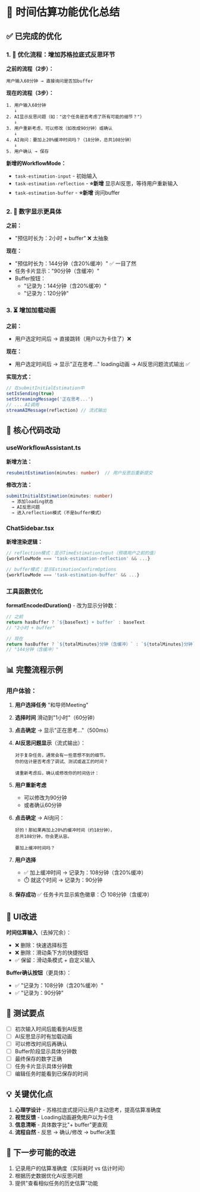 # 🎯 时间估算功能优化总结

## ✅ 已完成的优化

### 1. 📝 优化流程：增加苏格拉底式反思环节

**之前的流程（2步）：**
```
用户输入60分钟 → 直接询问是否加buffer
```

**现在的流程（3步）：**
```
1. 用户输入60分钟
   ↓
2. AI显示反思问题（如："这个任务是否考虑了所有可能的细节？"）
   ↓ 
3. 用户重新考虑，可以修改（如改成90分钟）或确认
   ↓
4. AI询问：要加上20%缓冲时间吗？（18分钟，总共108分钟）
   ↓
5. 用户确认 → 保存
```

**新增的WorkflowMode：**
- `task-estimation-input` - 初始输入
- `task-estimation-reflection` - **⭐新增** 显示AI反思，等待用户重新输入
- `task-estimation-buffer` - **⭐新增** 询问buffer

### 2. 🔢 数字显示更具体

**之前：**
- "预估时长为：2小时 + buffer" ❌ 太抽象

**现在：**
- "预估时长为：144分钟（含20%缓冲）" ✅ 一目了然
- 任务卡片显示："90分钟（含缓冲）"
- Buffer按钮：
  - "记录为：144分钟（含20%缓冲）"
  - "记录为：120分钟"

### 3. ⏳ 增加加载动画

**之前：**
- 用户选定时间后 → 直接跳转（用户以为卡住了）❌

**现在：**
- 用户选定时间后 → 显示"正在思考..." loading动画 → AI反思问题流式输出 ✅

**实现方式：**
```typescript
// 在submitInitialEstimation中
setIsSending(true)
setStreamingMessage('正在思考...')
// ... AI调用
streamAIMessage(reflection) // 流式输出
```

## 🔧 核心代码改动

### useWorkflowAssistant.ts

**新增方法：**
```typescript
resubmitEstimation(minutes: number)  // 用户反思后重新提交
```

**修改方法：**
```typescript
submitInitialEstimation(minutes: number)
  → 添加loading状态
  → AI反思问题
  → 进入reflection模式（不是buffer模式）
```

### ChatSidebar.tsx

**新增渲染逻辑：**
```typescript
// reflection模式：显示TimeEstimationInput（预填用户之前的值）
{workflowMode === 'task-estimation-reflection' && ...}

// buffer模式：显示EstimationConfirmOptions
{workflowMode === 'task-estimation-buffer' && ...}
```

### 工具函数优化

**formatEncodedDuration()** - 改为显示分钟数：
```typescript
// 之前
return hasBuffer ? `${baseText} + buffer` : baseText
// "2小时 + buffer"

// 现在
return hasBuffer ? `${totalMinutes}分钟（含缓冲）` : `${totalMinutes}分钟`
// "144分钟（含缓冲）"
```

## 📊 完整流程示例

### 用户体验：

1. **用户选择任务** "和导师Meeting"
   
2. **选择时间** 滑动到"1小时"（60分钟）
   
3. **点击确定** → 显示"正在思考..."（500ms）
   
4. **AI反思问题显示**（流式输出）：
   ```
   对于复杂任务，通常会有一些意想不到的细节。
   你的估计是否考虑了调试、测试或返工的时间？
   
   请重新考虑后，确认或修改你的时间估计：
   ```
   
5. **用户重新考虑**
   - 可以修改为90分钟
   - 或者确认60分钟
   
6. **点击确定** → AI询问：
   ```
   好的！那如果再加上20%的缓冲时间（约18分钟），
   总共108分钟，你会更从容。
   
   要加上缓冲时间吗？
   ```
   
7. **用户选择**
   - ✅ 加上缓冲时间 → 记录为：108分钟（含20%缓冲）
   - ⏱️ 就这个时间 → 记录为：90分钟
   
8. **保存成功** ✅ 任务卡片显示紫色徽章：⏱️ 108分钟（含缓冲）

## 🎨 UI改进

**时间估算输入**（去掉冗余）：
- ❌ 删除：快速选择标签
- ❌ 删除：滑动条下方的快捷按钮
- ✅ 保留：滑动条模式 + 自定义输入

**Buffer确认按钮**（更具体）：
- ✅ "记录为：108分钟（含20%缓冲）"
- ✅ "记录为：90分钟"

## 🧪 测试要点

- [ ] 初次输入时间后能看到AI反思
- [ ] AI反思显示时有加载动画
- [ ] 可以修改时间后再确认
- [ ] Buffer阶段显示具体分钟数
- [ ] 最终保存的数字正确
- [ ] 任务卡片显示具体分钟数
- [ ] 编辑任务时能看到已保存的时间

## 💡 关键优化点

1. **心理学设计** - 苏格拉底式提问让用户主动思考，提高估算准确度
2. **视觉反馈** - Loading动画避免用户以为卡住
3. **信息清晰** - 具体数字比"+ buffer"更直观
4. **流程自然** - 反思 → 确认/修改 → buffer决策

## 🚀 下一步可能的改进

1. 记录用户的估算准确度（实际耗时 vs 估计时间）
2. 根据历史数据优化AI反思问题
3. 提供"查看相似任务的历史估算"功能










